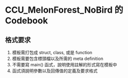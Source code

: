 # CCU_MelonForest_NoBird 的 Codebook
## 格式要求
1. 模板需打包成 struct, class, 或是 function
2. 模板需要包含標頭檔以及所需的 meta definition
3. 不需要寫 main() 函式，說明使用註解的形式寫在模板中
4. 函式須說明參數以及回傳值的定義及要求格式
